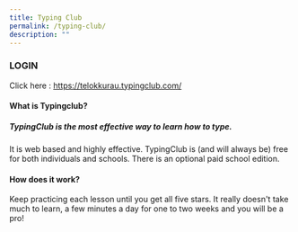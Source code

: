 ```yaml
---
title: Typing Club
permalink: /typing-club/
description: ""
---
```

### LOGIN

Click here : https://telokkurau.typingclub.com/

#### What is Typingclub?
##### TypingClub is the most effective way to learn how to type.
It is web based and highly effective. TypingClub is (and will always be) free for both individuals and schools. There is an optional paid school edition.

#### How does it work?
Keep practicing each lesson until you get all five stars. It really doesn't take much to learn, a few minutes a day for one to two weeks and you will be a pro!
